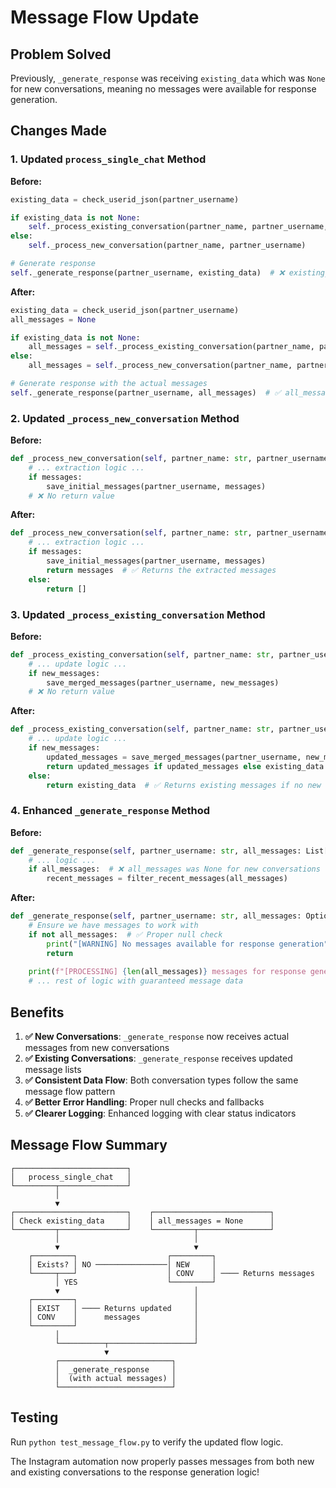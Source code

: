 # Message Flow Update

## Problem Solved
Previously, `_generate_response` was receiving `existing_data` which was `None` for new conversations, meaning no messages were available for response generation.

## Changes Made

### 1. Updated `process_single_chat` Method
**Before:**
```python
existing_data = check_userid_json(partner_username)

if existing_data is not None:
    self._process_existing_conversation(partner_name, partner_username, existing_data)
else:
    self._process_new_conversation(partner_name, partner_username)

# Generate response
self._generate_response(partner_username, existing_data)  # ❌ existing_data is None for new conversations
```

**After:**
```python
existing_data = check_userid_json(partner_username)
all_messages = None

if existing_data is not None:
    all_messages = self._process_existing_conversation(partner_name, partner_username, existing_data)
else:
    all_messages = self._process_new_conversation(partner_name, partner_username)

# Generate response with the actual messages
self._generate_response(partner_username, all_messages)  # ✅ all_messages contains actual message data
```

### 2. Updated `_process_new_conversation` Method
**Before:**
```python
def _process_new_conversation(self, partner_name: str, partner_username: str) -> None:
    # ... extraction logic ...
    if messages:
        save_initial_messages(partner_username, messages)
    # ❌ No return value
```

**After:**
```python
def _process_new_conversation(self, partner_name: str, partner_username: str) -> List[Dict[str, Any]]:
    # ... extraction logic ...
    if messages:
        save_initial_messages(partner_username, messages)
        return messages  # ✅ Returns the extracted messages
    else:
        return []
```

### 3. Updated `_process_existing_conversation` Method
**Before:**
```python
def _process_existing_conversation(self, partner_name: str, partner_username: str, existing_data: List[Dict[str, Any]]) -> None:
    # ... update logic ...
    if new_messages:
        save_merged_messages(partner_username, new_messages)
    # ❌ No return value
```

**After:**
```python
def _process_existing_conversation(self, partner_name: str, partner_username: str, existing_data: List[Dict[str, Any]]) -> List[Dict[str, Any]]:
    # ... update logic ...
    if new_messages:
        updated_messages = save_merged_messages(partner_username, new_messages)
        return updated_messages if updated_messages else existing_data  # ✅ Returns updated message list
    else:
        return existing_data  # ✅ Returns existing messages if no new ones
```

### 4. Enhanced `_generate_response` Method
**Before:**
```python
def _generate_response(self, partner_username: str, all_messages: List[Dict[str, Any]]) -> None:
    # ... logic ...
    if all_messages:  # ❌ all_messages was None for new conversations
        recent_messages = filter_recent_messages(all_messages)
```

**After:**
```python
def _generate_response(self, partner_username: str, all_messages: Optional[List[Dict[str, Any]]]) -> None:
    # Ensure we have messages to work with
    if not all_messages:  # ✅ Proper null check
        print("[WARNING] No messages available for response generation")
        return
    
    print(f"[PROCESSING] {len(all_messages)} messages for response generation")
    # ... rest of logic with guaranteed message data
```

## Benefits

1. **✅ New Conversations**: `_generate_response` now receives actual messages from new conversations
2. **✅ Existing Conversations**: `_generate_response` receives updated message lists
3. **✅ Consistent Data Flow**: Both conversation types follow the same message flow pattern
4. **✅ Better Error Handling**: Proper null checks and fallbacks
5. **✅ Clearer Logging**: Enhanced logging with clear status indicators

## Message Flow Summary

```
┌─────────────────────────┐
│   process_single_chat   │
└─────────┬───────────────┘
          │
          ▼
┌─────────────────────────┐    ┌──────────────────────────┐
│ Check existing_data     │    │ all_messages = None      │
└─────────┬───────────────┘    └─────────┬────────────────┘
          │                              │
          ▼                              ▼
    ┌─────────┐                    ┌─────────┐
    │ Exists? │ NO ────────────────│ NEW     │
    └─────┬───┘                    │ CONV    │ ──── Returns messages
          │ YES                    └─────────┘
          ▼                              │
    ┌─────────┐                          │
    │ EXIST   │ ──── Returns updated     │
    │ CONV    │      messages            │
    └─────────┘                          │
          │                              │
          └──────────┬───────────────────┘
                     ▼
          ┌─────────────────────────┐
          │  _generate_response     │
          │  (with actual messages) │
          └─────────────────────────┘
```

## Testing
Run `python test_message_flow.py` to verify the updated flow logic.

The Instagram automation now properly passes messages from both new and existing conversations to the response generation logic!